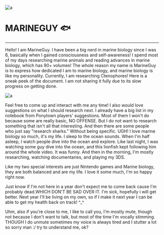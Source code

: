 ![a](https://i.pinimg.com/736x/18/e2/10/18e210f5e6f8c60968b9a5160a02ba19.jpg)
# MARINEGUY 🐟
-----
Hello! I am MarineGuy. I have been a big nerd in marine biology since I was 6, basically when I gained consciousness and self-awareness! I spend most of my days researching marine animals and reading advances in marine biology, which has 90+ volumes! The whole reason my name is MarineGuy is to express how dedicated I am to marine biology, and marine biology is like my personality. Currently, I am researching Ctenophores! Here is a sneak peek of the document. I am not sharing it fully due to its slow progress on getting done.

![a](https://media.discordapp.net/attachments/1261066115736539166/1380788804738355271/image.png?ex=68452748&is=6843d5c8&hm=271ca0fb35c1d8e10c5f6a786fd954c46be78d55cf28e0926117afe6834d114c&=&format=webp&quality=lossless&width=601&height=464)

Feel free to come up and interact with me any time! I also would love suggestions on what I should research next. I already have a big list in my notebook from Ponytown players' suggestions. Most of them I won't do because some are really basic, NO OFFENSE. But I do not want to research something that isn't all that interesting. And then there are some people who just say "research sharks." Without being specific. UGH! I love marine biology so much, it's my life. I sleep to the ocean sounds. When I'm half asleep, I watch people dive into the ocean and explore. Like last night, I was watching some guy dive into the ocean, and this lionfish kept following him around the whole video. It was funny. And then in the morning, I'm mostly researching, watching documentaries, and playing my 3DS. 

Like my two special interests are just Nintendo games and Marine biology, they are both balanced and are my life. I love it some much, I'm so happy right now.

Just know if I'm not here in a year don't expect me to come back cause I'm probably dead.WHICH DON'T BE SAD OVER IT. I'm sick, hopefully i will get better. Next year I'll be living on my own, so if I make it next year I can be able to get my health back on track! ^_^

Uhm, also if you're close to me, I like to call you, I'm mostly mute, though not because I don't want to talk, but most of the time I'm vocally stimming. THOUGH I do unmute sometimes my voice is always tired and I stutter a lot so sorry man :/ try to understand me, ok?


